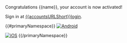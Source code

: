 Congratulations {{name}}, your account is now activated!

Sign in at [{{accountsURLShort}}login]({{accountsURL}}login).

{{#primaryNamespace}}
[![Android](https://i.imgur.com/tKxAJxm.png)](https://play.google.com/store/apps/details?id=com.cyph.app)

[![iOS](https://i.imgur.com/m8klvH6.png)](https://apps.apple.com/us/app/cyph/id1422086509)
{{/primaryNamespace}}
